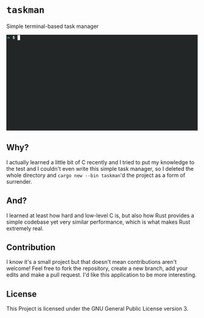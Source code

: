 # `taskman`
Simple terminal-based task manager

![Demo of taskman](demo.gif)

## Why?

I actually learned a little bit of C recently and I tried to put my knowledge to the test and I couldn't even write this simple task manager, so I deleted the whole directory and `cargo new --bin taskman`'d the project as a form of surrender.

## And?

I learned at least how hard and low-level C is, but also how Rust provides a simple codebase yet very similar performance, which is what makes Rust extremely real.

## Contribution

I know it's a small project but that doesn't mean contributions aren't welcome! Feel free to fork the repository, create a new branch, add your edits and make a pull request. I'd like this application to be more interesting.

## License

This Project is licensed under the GNU General Public License version 3.